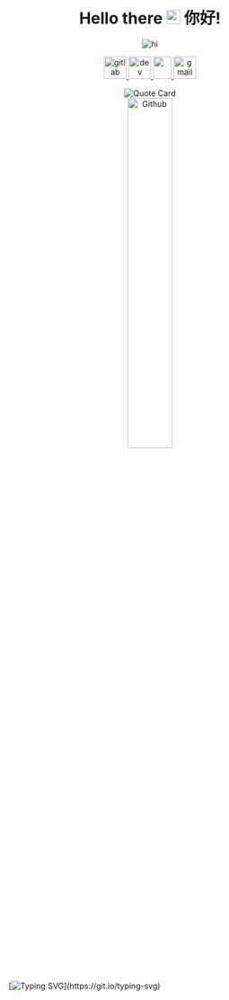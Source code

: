 <div align="center">

# Hello there <img src="https://media.giphy.com/media/hvRJCLFzcasrR4ia7z/giphy.gif?raw=true" width="25px">  你好!

![hi](https://github.com/user-attachments/assets/bb294c37-3384-41ed-87dc-f5049d58175b)

</div>

<p align="center">
 <a href="https://gitlab.com/GerLC">
  <img src="https://img.icons8.com/color/48/000000/gitlab.png" alt='gitlab' height='40'>
 </a>
 <a href="https://dev.to/GerLC">
  <img src='https://cdn.jsdelivr.net/npm/simple-icons@3.0.1/icons/dev-dot-to.svg?raw=true' alt='dev' height='40'/>
 </a>
 <a href = 'https://www.linkedin.com/in/germán-li-b226661a0'>
  <img width = '32px' height='40' src="https://raw.githubusercontent.com/rahulbanerjee26/githubAboutMeGenerator/main/icons/linked-in-alt.svg"/>
 </a> 
 <a href="mailto:gerstructura@gmail.com">
  <img src="https://img.icons8.com/clouds/48/000000/gmail-new.png?raw=true" alt='gmail' height='40'/>
 </a>
</p>

<div align="center">
 <img src="https://quotes-github-readme.vercel.app/api?type=horizontal&theme=catppuccin_mocha" alt="Quote Card"/>
</div>
<div align="center">
 <img width="40%" alt="Github" src="https://github.githubassets.com/images/modules/profile/profile-first-issue-dark.svg?raw=true">
</div>


[![Typing SVG](https://readme-typing-svg.herokuapp.com?color=8718D6&center=true&vCenter=true&width=1000&height=10&lines=......................................................................................................)](https://git.io/typing-svg)

